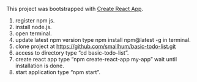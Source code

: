 This project was bootstrapped with [Create React App](https://github.com/facebookincubator/create-react-app).

1. register npm js.
2. install node.js.
3. open terminal.
4. update latest npm version type npm install npm@latest -g in terminal.
5. clone project at https://github.com/smallhum/basic-todo-list.git
6. access to directory type “cd basic-todo-list”.
7. create react app type “npm create-react-app my-app” wait until installation is done.
8. start application type “npm start”.

